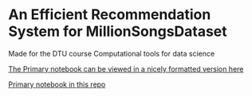 # An Efficient Recommendation System for MillionSongsDataset
Made for the DTU course Computational tools for data science

[The Primary notebook can be viewed in a nicely formatted version here](https://nbviewer.org/github/matijasipek/comp_tools/blob/main/Final%20notebook.ipynb)

[Primary notebook in this repo](https://github.com/matijasipek/comp_tools/blob/main/Final%20notebook.ipynb)